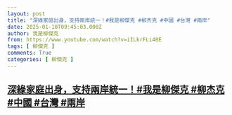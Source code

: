 ```yaml
---
layout: post
title: "深綠家庭出身，支持兩岸統一！#我是柳傑克 #柳杰克 #中國 #台灣 #兩岸"
date: 2025-01-10T09:45:03.000Z
author: 我是柳傑克
from: https://www.youtube.com/watch?v=iILkrFLi48E
tags: [ 柳傑克 ]
comments: True
categories: [ 柳傑克 ]
---
```

<!--1736502303000-->
[深綠家庭出身，支持兩岸統一！#我是柳傑克 #柳杰克 #中國 #台灣 #兩岸](https://www.youtube.com/watch?v=iILkrFLi48E)
------

<div>

</div>
